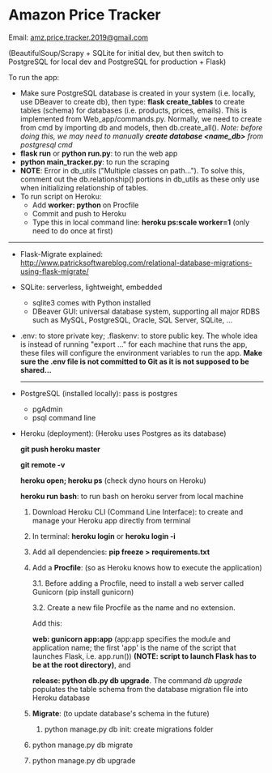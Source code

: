 # Amazon Price Tracker

Email: amz.price.tracker.2019@gmail.com

(BeautifulSoup/Scrapy + SQLite for initial dev, but then switch to PostgreSQL for local dev and PostgreSQL for production + Flask)

To run the app:

- Make sure PostgreSQL database is created in your system (i.e. locally, use DBeaver to create db), then type: **flask create_tables** to create tables (schema) for databases (i.e. products, prices, emails). This is implemented from Web_app/commands.py. Normally, we need to create from cmd by importing db and models, then db.create_all(). *Note: before doing this, we may need to manually **create database <name_db>** from postgresql cmd*
- **flask run** or **python run.py**: to run the web app
- **python main_tracker.py**: to run the scraping
- **NOTE**: Error in db_utils ("Multiple classes on path..."). To solve this, comment out the db.relationship() portions in db_utils as these only use when initializing relationship of tables.
- To run script on Heroku:
  - Add **worker: python <path-to-script>** on Procfile
  - Commit and push to Heroku
  - Type this in local command line: **heroku ps:scale worker=1** (only need to do once at first)

---

- Flask-Migrate explained: http://www.patricksoftwareblog.com/relational-database-migrations-using-flask-migrate/

- SQLite: serverless, lightweight, embedded
  - sqlite3 comes with Python installed
  - DBeaver GUI: universal database system, supporting all major RDBS such as MySQL, PostgreSQL, Oracle, SQL Server, SQLite, ...
  
- .env: to store private key; .flaskenv: to store public key. The whole idea is instead of running "export ..." for each machine that runs the app, these files will configure the environment variables to run the app. **Make sure the .env file is not committed to Git as it is not supposed to be shared...**

  ---

- PostgreSQL (installed locally): pass is postgres

  - pgAdmin
  - psql command line

- Heroku (deployment): (Heroku uses Postgres as its database)

  <b>git push heroku master</b>

  <b>git remote -v</b>

  <b>heroku open; heroku ps</b> (check dyno hours on Heroku)

  **heroku run bash**: to run bash on heroku server from local machine

  1. Download Heroku CLI (Command Line Interface): to create and manage your Heroku app directly from terminal

  2. In terminal: <b>heroku login</b> or <b>heroku login -i</b>

  3. Add all dependencies: <b>pip freeze > requirements.txt</b>

  4. Add a **Procfile**: (so as Heroku knows how to execute the application)

     3.1. Before adding a Procfile, need to install a web server called Gunicorn (pip install gunicorn)

     3.2. Create a new file Procfile as the name and no extension. 

     Add this: 

     <b>web: gunicorn app:app</b> (app:app specifies the module and application name; the first 'app' is the name of the script that launches Flask, i.e. app.run()) **(NOTE: script to launch Flask has to be at the root directory)**, and 

     <b>release: python db.py db upgrade</b>.  The command *db upgrade* populates the table schema from the database migration file into Heroku database

  5. **Migrate**: (to update database's schema in the future)
  
     1. python manage.py db init: create migrations folder 
   2. python manage.py db migrate
     3. python manage.py db upgrade
  
     